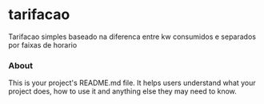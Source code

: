 tarifacao
=========

Tarifacao simples baseado na diferenca entre kw consumidos e separados por faixas de horario

### About

This is your project's README.md file. It helps users understand what your
project does, how to use it and anything else they may need to know.